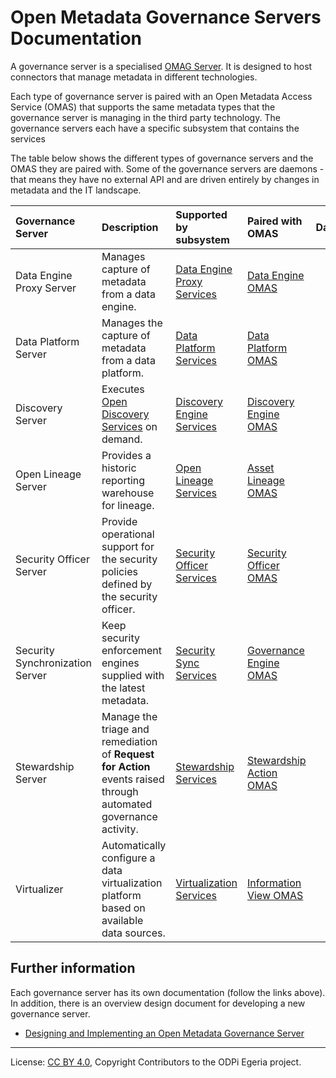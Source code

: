 <!-- SPDX-License-Identifier: CC-BY-4.0 -->
<!-- Copyright Contributors to the ODPi Egeria project. -->

# Open Metadata Governance Servers Documentation

A governance server is a specialised [OMAG Server](../../../open-metadata-publication/website/omag-server/omag-server.md).
It is designed to host connectors that manage metadata in different technologies.

Each type of governance server is paired with an Open Metadata Access Service (OMAS) that supports
the same metadata types that the governance server is managing in the third party technology.
The governance servers each have a specific subsystem that contains the services

The table below shows the different types of governance servers and the OMAS they are paired with.
Some of the governance servers are daemons - that means they have no external API and are driven
entirely by changes in metadata and the IT landscape.

| Governance Server | Description | Supported by subsystem | Paired with OMAS | Daemon |
|:----------------- | :---------- | :--------------------- | :--------------- | :-----:|
| Data Engine Proxy Server | Manages capture of metadata from a data engine. | [Data Engine Proxy Services](../data-engine-proxy-services) | [Data Engine OMAS](../../access-services/data-engine) | Yes |
| Data Platform Server | Manages the capture of metadata from a data platform. | [Data Platform Services](../data-platform-services) | [Data Platform OMAS](../../access-services/data-platform) | Yes |
| Discovery Server | Executes [Open Discovery Services](../../frameworks/open-discovery-framework/docs/discovery-service.md) on demand. | [Discovery Engine Services](../discovery-engine-services) | [Discovery Engine OMAS](../../access-services/discovery-engine) | No |
| Open Lineage Server | Provides a historic reporting warehouse for lineage. | [Open Lineage Services](../open-lineage-services) | [Asset Lineage OMAS](../../access-services/asset-lineage) | No |
| Security Officer Server | Provide operational support for the security policies defined by the security officer. | [Security Officer Services](../security-officer-services) | [Security Officer OMAS](../../access-services/security-officer) | No |
| Security Synchronization Server | Keep security enforcement engines supplied with the latest metadata. | [Security Sync Services](../security-sync-services) | [Governance Engine OMAS](../../access-services/governance-engine) | Yes |
| Stewardship Server | Manage the triage and remediation of **Request for Action** events raised through automated governance activity.| [Stewardship Services](../stewardship-services) | [Stewardship Action OMAS](../../access-services/stewardship-action) | No |
| Virtualizer | Automatically configure a data virtualization platform based on available data sources. | [Virtualization Services](../virtualization-services) | [Information View OMAS](../../access-services/information-view) | Yes |

## Further information

Each governance server has its own documentation (follow the links above).  In addition, there is an
overview design document for developing a new governance server.

* [Designing and Implementing an Open Metadata Governance Server](design)


----
License: [CC BY 4.0](https://creativecommons.org/licenses/by/4.0/),
Copyright Contributors to the ODPi Egeria project.